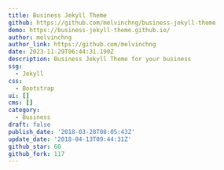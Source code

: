 ```yaml
---
title: Business Jekyll Theme
github: https://github.com/melvinchng/business-jekyll-theme
demo: https://business-jekyll-theme.github.io/
author: melvinchng
author_link: https://github.com/melvinchng
date: 2023-11-29T06:44:31.190Z
description: Business Jekyll Theme for your business
ssg:
  - Jekyll
css:
  - Bootstrap
ui: []
cms: []
category:
  - Business
draft: false
publish_date: '2018-03-28T08:05:43Z'
update_date: '2018-04-13T09:44:31Z'
github_star: 60
github_fork: 117
---
```

